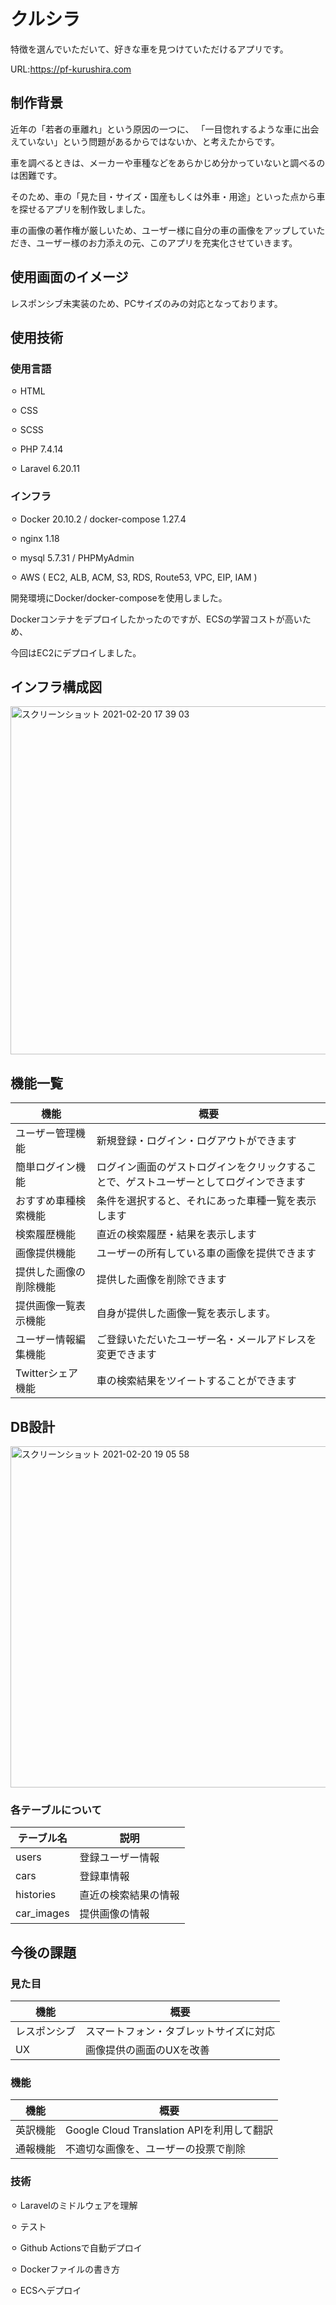 # クルシラ

特徴を選んでいただいて、好きな車を見つけていただけるアプリです。

URL:https://pf-kurushira.com

## 制作背景
近年の「若者の車離れ」という原因の一つに、
「一目惚れするような車に出会えていない」という問題があるからではないか、と考えたからです。

車を調べるときは、メーカーや車種などをあらかじめ分かっていないと調べるのは困難です。

そのため、車の「見た目・サイズ・国産もしくは外車・用途」といった点から車を探せるアプリを制作致しました。

車の画像の著作権が厳しいため、ユーザー様に自分の車の画像をアップしていただき、ユーザー様のお力添えの元、このアプリを充実化させていきます。

## 使用画面のイメージ
レスポンシブ未実装のため、PCサイズのみの対応となっております。

## 使用技術
### 使用言語
  ⚪︎ HTML

  ⚪︎ CSS

  ⚪︎ SCSS

  ⚪︎ PHP 7.4.14

  ⚪︎ Laravel 6.20.11

### インフラ
  ⚪︎ Docker 20.10.2 / docker-compose 1.27.4

  ⚪︎ nginx 1.18

  ⚪︎ mysql 5.7.31 / PHPMyAdmin

  ⚪︎ AWS ( EC2, ALB, ACM, S3, RDS, Route53, VPC, EIP, IAM )


開発環境にDocker/docker-composeを使用しました。

Dockerコンテナをデプロイしたかったのですが、ECSの学習コストが高いため、

今回はEC2にデプロイしました。

## インフラ構成図
<img width="557" alt="スクリーンショット 2021-02-20 17 39 03" src="https://user-images.githubusercontent.com/71020018/108591841-1e9c5e00-73ae-11eb-9a86-474898a49eba.png">

## 機能一覧
|機能  |概要  |
|---|---|
|ユーザー管理機能  |新規登録・ログイン・ログアウトができます  |
|簡単ログイン機能  |ログイン画面のゲストログインをクリックすることで、ゲストユーザーとしてログインできます  |
|おすすめ車種検索機能 |条件を選択すると、それにあった車種一覧を表示します  |
|検索履歴機能  |直近の検索履歴・結果を表示します  |
|画像提供機能  |ユーザーの所有している車の画像を提供できます  |
|提供した画像の削除機能  |提供した画像を削除できます  |
|提供画像一覧表示機能  |自身が提供した画像一覧を表示します。  |
|ユーザー情報編集機能  |ご登録いただいたユーザー名・メールアドレスを変更できます  |
|Twitterシェア機能  |車の検索結果をツイートすることができます  |

## DB設計
<img width="546" alt="スクリーンショット 2021-02-20 19 05 58" src="https://user-images.githubusercontent.com/71020018/108591954-af733980-73ae-11eb-874e-4dda7f4e4865.png">

### 各テーブルについて
|テーブル名  |説明  |
|---|---|
|users  |登録ユーザー情報  |
|cars  |登録車情報  |
|histories |直近の検索結果の情報  |
|car_images |提供画像の情報  |

## 今後の課題
### 見た目
|機能  |概要  |
|---|---|
|レスポンシブ |スマートフォン・タブレットサイズに対応  |
|UX  |画像提供の画面のUXを改善  |

### 機能
|機能  |概要  |
|---|---|
|英訳機能  |Google Cloud Translation APIを利用して翻訳  |
|通報機能  |不適切な画像を、ユーザーの投票で削除  |

### 技術
  ⚪︎ Laravelのミドルウェアを理解

  ⚪︎ テスト

  ⚪︎ Github Actionsで自動デプロイ

  ⚪︎ Dockerファイルの書き方

  ⚪︎ ECSへデプロイ
